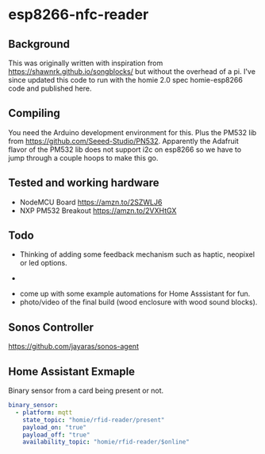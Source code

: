 # esp8266-nfc-reader
## Background
This was originally written with inspiration from https://shawnrk.github.io/songblocks/ but without the overhead of a pi.  I've since updated this code to run with the homie 2.0 spec homie-esp8266 code and published here.

## Compiling
You need the Arduino development environment for this. Plus the PM532 lib from https://github.com/Seeed-Studio/PN532. Apparently the Adafruit flavor of the PM532 lib does not support i2c on esp8266 so we have to jump through a couple hoops to make this go.

## Tested and working hardware
* NodeMCU Board https://amzn.to/2SZWLJ6
* NXP PM532 Breakout https://amzn.to/2VXHtGX

## Todo
* Thinking of adding some feedback mechanism such as haptic, neopixel or led options.
* ~~~Need to publish the glue between this code and sonos. 
* come up with some example automations for Home Asssistant for fun.
* photo/video of the final build (wood enclosure with wood sound blocks).

## Sonos Controller
https://github.com/jayaras/sonos-agent


## Home Assistant Exmaple
Binary sensor from a card being present or not.
```yaml
binary_sensor:
  - platform: mqtt
    state_topic: "homie/rfid-reader/present"
    payload_on: "true"
    payload_off: "true"
    availability_topic: "homie/rfid-reader/$online"
```
